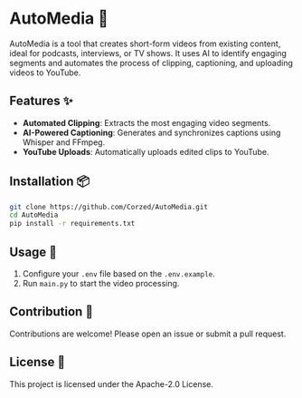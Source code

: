 # AutoMedia 🎥

AutoMedia is a tool that creates short-form videos from existing content, ideal for podcasts, interviews, or TV shows. It uses AI to identify engaging segments and automates the process of clipping, captioning, and uploading videos to YouTube.

## Features ✨

- **Automated Clipping**: Extracts the most engaging video segments.
- **AI-Powered Captioning**: Generates and synchronizes captions using Whisper and FFmpeg.
- **YouTube Uploads**: Automatically uploads edited clips to YouTube.

## Installation 📦

```bash
git clone https://github.com/Corzed/AutoMedia.git
cd AutoMedia
pip install -r requirements.txt
```

## Usage 🚀

1. Configure your `.env` file based on the `.env.example`.
2. Run `main.py` to start the video processing.

## Contribution 🤝

Contributions are welcome! Please open an issue or submit a pull request.

## License 📄

This project is licensed under the Apache-2.0 License.
